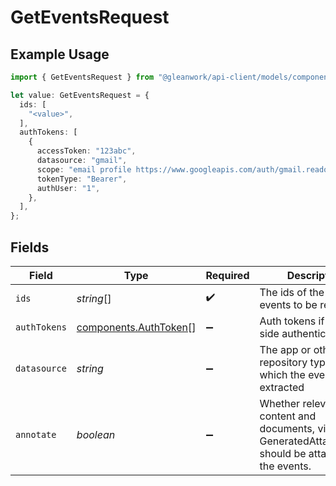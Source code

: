 # GetEventsRequest

## Example Usage

```typescript
import { GetEventsRequest } from "@gleanwork/api-client/models/components";

let value: GetEventsRequest = {
  ids: [
    "<value>",
  ],
  authTokens: [
    {
      accessToken: "123abc",
      datasource: "gmail",
      scope: "email profile https://www.googleapis.com/auth/gmail.readonly",
      tokenType: "Bearer",
      authUser: "1",
    },
  ],
};
```

## Fields

| Field                                                                                               | Type                                                                                                | Required                                                                                            | Description                                                                                         |
| --------------------------------------------------------------------------------------------------- | --------------------------------------------------------------------------------------------------- | --------------------------------------------------------------------------------------------------- | --------------------------------------------------------------------------------------------------- |
| `ids`                                                                                               | *string*[]                                                                                          | :heavy_check_mark:                                                                                  | The ids of the calendar events to be retrieved.                                                     |
| `authTokens`                                                                                        | [components.AuthToken](../../models/components/authtoken.md)[]                                      | :heavy_minus_sign:                                                                                  | Auth tokens if client-side authentication.                                                          |
| `datasource`                                                                                        | *string*                                                                                            | :heavy_minus_sign:                                                                                  | The app or other repository type from which the event was extracted                                 |
| `annotate`                                                                                          | *boolean*                                                                                           | :heavy_minus_sign:                                                                                  | Whether relevant content and documents, via GeneratedAttachments, should be attached to the events. |